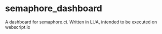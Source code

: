 # semaphore_dashboard
A dashboard for semaphore.ci. Written in LUA, intended to be executed on webscript.io
